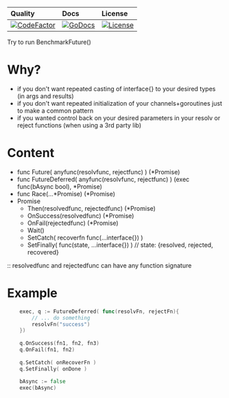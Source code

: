 | Quality | Docs | License |
| :----| :----| :----|
| [![CodeFactor][1]][2] | [![GoDocs][3]][4] | [![License][5]][6] |

[1]: https://www.codefactor.io/repository/github/noypi/future/badge/master
[2]: https://www.codefactor.io/repository/github/noypi/future/overview/master
[3]: http://img.shields.io/badge/godoc-reference-5272B4.svg?style=flat-square
[4]: https://godoc.org/github.com/noypi/future
[5]: https://img.shields.io/github/license/noypi/future.svg
[6]: https://github.com/noypi/future/blob/master/LICENSE

Try to run BenchmarkFuture()

# Why?

- if you don't want repeated casting of interface{} to your desired types (in args and results)
- if you don't want repeated initialization of your channels+goroutines just to make a common pattern
- if you wanted control back on your desired parameters in your resolv or reject functions (when using a 3rd party lib)

# Content

- func Future( anyfunc(resolvfunc, rejectfunc) ) (*Promise)
- func FutureDeferred( anyfunc(resolvfunc, rejectfunc) ) (exec func(bAsync bool), *Promise)
- func Race(...*Promise) (*Promise)
- Promise
	- Then(resolvedfunc, rejectedfunc) (*Promise)
	- OnSuccess(resolvedfunc) (*Promise)
	- OnFail(rejectedfunc) (*Promise)
	- Wait() 
	- SetCatch( recoverfn func(...interface{}) )
	- SetFinally( func(state, ...interface{}) )  // state: {resolved, rejected, recovered}

:: resolvedfunc and rejectedfunc can have any function signature

# Example 
```go
	exec, q := FutureDeferred( func(resolvFn, rejectFn){
		// ... do something
		resolvFn("success")
	})
	
	q.OnSuccess(fn1, fn2, fn3)
	q.OnFail(fn1, fn2)
	
	q.SetCatch( onRecoverFn )
	q.SetFinally( onDone )
	
	bAsync := false
	exec(bAsync)
```

